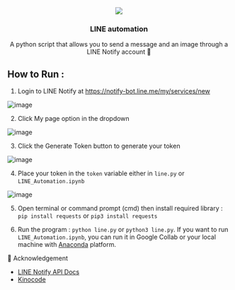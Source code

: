 <div align="center">
  <img src="https://i.ibb.co/ZgdrXfw/l1ne.png" /> <!-- Image Source : icons8 -->
  <h3 align="center">LINE automation</h3>
  <p align="center">
    A python script that allows you to send a message and an image through a LINE Notify account 📨
  </p>
</div>

## How to Run :
1. Login to LINE Notify at https://notify-bot.line.me/my/services/new

![image](https://user-images.githubusercontent.com/43397636/115124744-0d5a8100-9fee-11eb-9f2c-47934a49d424.png)

2. Click My page option in the dropdown

![image](https://user-images.githubusercontent.com/43397636/115124759-2d8a4000-9fee-11eb-84e3-e17c1c9545c6.png)

3. Click the Generate Token button to generate your token

![image](https://user-images.githubusercontent.com/43397636/115124796-63c7bf80-9fee-11eb-8173-b11b81018c38.png)

4. Place your token in the `token` variable either in `line.py` or `LINE_Automation.ipynb`

![image](https://user-images.githubusercontent.com/43397636/115124833-940f5e00-9fee-11eb-82b2-51388e46cbe5.png)

5. Open terminal or command prompt (cmd) then install required library : `pip install requests` or `pip3 install requests`

6. Run the program : `python line.py` or `python3 line.py`. If you want to run `LINE_Automation.ipynb`, you can run it in Google Collab or your local machine with [Anaconda](https://www.anaconda.com/) platform.

🎉 Acknowledgement
- [LINE Notify API Docs](https://notify-bot.line.me/doc/en/)
- [Kinocode](https://www.youtube.com/channel/UCGlgXjYVoHLD86TQQ799WIw)
